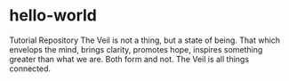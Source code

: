 # hello-world
Tutorial Repository
The Veil is not a thing, but a state of being. That which envelops the mind, brings clarity, promotes hope, inspires something greater than what we are. Both form and not. The Veil is all things connected.    
